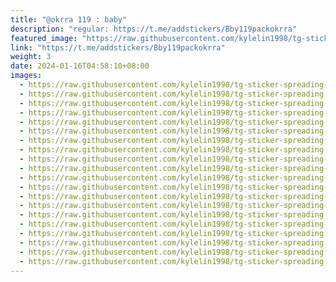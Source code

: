 ```yaml
---
title: "@okrra 119 : baby"
description: "regular: https://t.me/addstickers/Bby119packokrra"
featured_image: "https://raw.githubusercontent.com/kylelin1998/tg-sticker-spreading-worldwide-images/main/img/7712c7c9-471c-4d68-8193-67cfecb1941d.jpg"
link: "https://t.me/addstickers/Bby119packokrra"
weight: 3
date: 2024-01-16T04:58:10+08:00
images:
  - https://raw.githubusercontent.com/kylelin1998/tg-sticker-spreading-worldwide-images/main/img/7712c7c9-471c-4d68-8193-67cfecb1941d.jpg
  - https://raw.githubusercontent.com/kylelin1998/tg-sticker-spreading-worldwide-images/main/img/ad2f86de-b164-4788-a03a-86ea37eaa02c.jpg
  - https://raw.githubusercontent.com/kylelin1998/tg-sticker-spreading-worldwide-images/main/img/63e0630b-9ac9-4640-acde-f6c5d4d9de17.jpg
  - https://raw.githubusercontent.com/kylelin1998/tg-sticker-spreading-worldwide-images/main/img/1367476b-2997-4106-87c7-4eb2e197bd71.jpg
  - https://raw.githubusercontent.com/kylelin1998/tg-sticker-spreading-worldwide-images/main/img/dea7e37e-8d52-46b6-9f8a-07457657012b.jpg
  - https://raw.githubusercontent.com/kylelin1998/tg-sticker-spreading-worldwide-images/main/img/7239de12-862f-4a88-aa98-3a431d2b8595.jpg
  - https://raw.githubusercontent.com/kylelin1998/tg-sticker-spreading-worldwide-images/main/img/77b3d3bb-27f3-4903-8a58-e4acf8fdccdc.jpg
  - https://raw.githubusercontent.com/kylelin1998/tg-sticker-spreading-worldwide-images/main/img/e60a50a3-95d8-4ea0-8e09-511a4b213a64.jpg
  - https://raw.githubusercontent.com/kylelin1998/tg-sticker-spreading-worldwide-images/main/img/efde3bd1-46ed-4465-88c3-06d46c70b3af.jpg
  - https://raw.githubusercontent.com/kylelin1998/tg-sticker-spreading-worldwide-images/main/img/ec6a76d7-d99f-441b-9fc6-d9e1b1a43617.jpg
  - https://raw.githubusercontent.com/kylelin1998/tg-sticker-spreading-worldwide-images/main/img/5d1f14c5-639d-4e86-a078-9e121e65fac0.jpg
  - https://raw.githubusercontent.com/kylelin1998/tg-sticker-spreading-worldwide-images/main/img/7d9fffc2-a915-40fa-9218-b67a45f11746.jpg
  - https://raw.githubusercontent.com/kylelin1998/tg-sticker-spreading-worldwide-images/main/img/76c6416b-ff83-4909-be70-ac68d0f4a93f.jpg
  - https://raw.githubusercontent.com/kylelin1998/tg-sticker-spreading-worldwide-images/main/img/b5d71866-f9fe-408a-99d9-8276ff1adb67.jpg
  - https://raw.githubusercontent.com/kylelin1998/tg-sticker-spreading-worldwide-images/main/img/fc3fd9c5-c58c-4d32-9130-50604715d2b9.jpg
  - https://raw.githubusercontent.com/kylelin1998/tg-sticker-spreading-worldwide-images/main/img/494ef223-ae62-4f73-bd83-eaa0b29db086.jpg
  - https://raw.githubusercontent.com/kylelin1998/tg-sticker-spreading-worldwide-images/main/img/f38059d5-c104-4c37-996a-1c67333b5f8c.jpg
  - https://raw.githubusercontent.com/kylelin1998/tg-sticker-spreading-worldwide-images/main/img/714e15e1-5843-40f0-83e8-aba3d1563cba.jpg
  - https://raw.githubusercontent.com/kylelin1998/tg-sticker-spreading-worldwide-images/main/img/c6284f7e-1881-427b-8233-e66f0f1362e0.jpg
  - https://raw.githubusercontent.com/kylelin1998/tg-sticker-spreading-worldwide-images/main/img/9aa245f6-824d-4eab-a327-76f0bb021806.jpg
---
```

